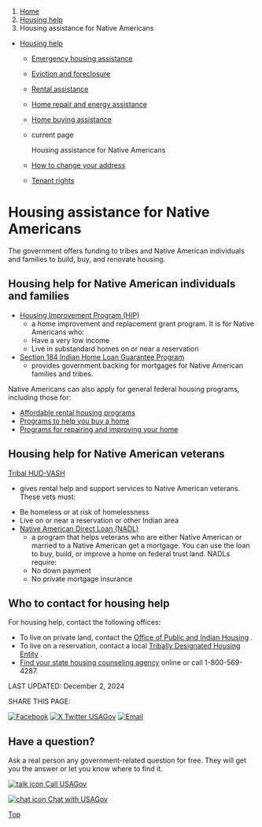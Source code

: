 1. [Home](/)
2. [Housing help](/housing-help)
3. Housing assistance for Native Americans

* [Housing help](/housing-help)
  + [Emergency housing assistance](/emergency-housing-assistance)
  + [Eviction and foreclosure](/eviction-and-foreclosure)
  + [Rental assistance](/rental-housing-programs)
  + [Home repair and energy assistance](/repairing-home)
  + [Home buying assistance](/buying-home-programs)
  + current page

    Housing assistance for Native Americans
  + [How to change your address](/change-address)
  + [Tenant rights](/tenant-rights)

Housing assistance for Native Americans
=======================================

The government offers funding to tribes and Native American individuals and families to build, buy, and renovate housing.

**Housing help for Native American individuals and families**
-------------------------------------------------------------

* [Housing Improvement Program (HIP)](https://www.bia.gov/bia/ois/dhs/housing-improvement-program)
  - a home improvement and replacement grant program. It is for Native Americans who:
  + Have a very low income
  + Live in substandard homes on or near a reservation
* [Section 184 Indian Home Loan Guarantee Program](https://www.hud.gov/program_offices/public_indian_housing/ih/homeownership/184)
  - provides government backing for mortgages for Native American families and tribes.

Native Americans can also apply for general federal housing programs, including those for:

* [Affordable rental housing programs](/rental-housing-programs)
* [Programs to help you buy a home](/buying-home-programs)
* [Programs for repairing and improving your home](/repairing-home)

**Housing help for Native American veterans**
---------------------------------------------

[Tribal HUD-VASH](https://www.hud.gov/program_offices/public_indian_housing/ih/tribalhudvash)
- gives rental help and support services to Native American veterans. These vets must:

* Be homeless or at risk of homelessness
* Live on or near a reservation or other Indian area
* [Native American Direct Loan (NADL)](https://www.va.gov/housing-assistance/home-loans/loan-types/native-american-direct-loan/)
  - a program that helps veterans who are either Native American or married to a Native American get a mortgage. You can use the loan to buy, build, or improve a home on federal trust land. NADLs require:
  + No down payment
  + No private mortgage insurance

**Who to contact for housing help**
-----------------------------------

For housing help, contact the following offices:

* To live on private land, contact the
  [Office of Public and Indian Housing](https://www.hud.gov/program_offices/public_indian_housing)
  .
* To live on a reservation, contact a local
  [Tribally Designated Housing Entity](https://www.hud.gov/program_offices/public_indian_housing/ih/codetalk/tribalhousing)
  .
* [Find your state housing counseling agency](https://hudgov-answers.force.com/housingcounseling/s/)
  online or call 1-800-569-4287.

LAST UPDATED:
December 2, 2024

SHARE THIS PAGE:

[![Facebook](/themes/custom/usagov/images/social-media-icons/Facebook_Icon.svg)](https://www.facebook.com/sharer/sharer.php?u=https://www.usa.gov/native-american-housing-help&v=3)
[![X Twitter USAGov](/themes/custom/usagov/images/social-media-icons/X_Twitter_Icon.svg?version=2)](https://twitter.com/intent/tweet?source=webclient&text=https://www.usa.gov/native-american-housing-help)
[![Email](/themes/custom/usagov/images/social-media-icons/Email_Icon.svg?version=2)](mailto:?subject=https://www.usa.gov/native-american-housing-help)

Have a question?
----------------

Ask a real person any government-related question for free. They will get you the answer or let you know where to find it.

[![talk icon](/themes/custom/usagov/images/ICONS_talk.png)
Call USAGov](/phone)

[![chat icon](/themes/custom/usagov/images/ICONS_chat.png)
Chat with USAGov](/chat)

[Top](#main-content)